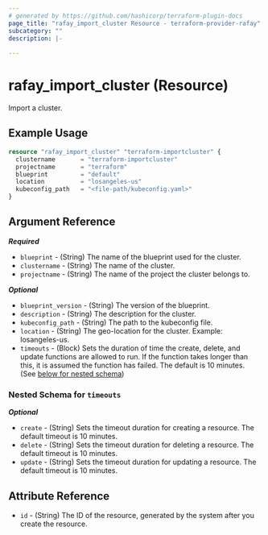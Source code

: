 ```yaml
---
# generated by https://github.com/hashicorp/terraform-plugin-docs
page_title: "rafay_import_cluster Resource - terraform-provider-rafay"
subcategory: ""
description: |-
  
---
```


# rafay_import_cluster (Resource)

Import a cluster. 


## Example Usage

```terraform
resource "rafay_import_cluster" "terraform-importcluster" {
  clustername       = "terraform-importcluster"
  projectname       = "terraform"
  blueprint         = "default"
  location          = "losangeles-us"
  kubeconfig_path   = "<file-path/kubeconfig.yaml>"
}
```


<!-- schema generated by tfplugindocs -->
## Argument Reference

***Required***

- `blueprint` - (String) The name of the blueprint used for the cluster. 
- `clustername` - (String) The name of the cluster. 
- `projectname` - (String) The name of the project the cluster belongs to. 

***Optional***

- `blueprint_version` - (String) The version of the blueprint. 
- `description` - (String) The description for the cluster. 
- `kubeconfig_path` - (String) The path to the kubeconfig file. 
- `location` - (String) The geo-location for the cluster. Example: losangeles-us. 
- `timeouts` - (Block) Sets the duration of time the create, delete, and update functions are allowed to run. If the function takes longer than this, it is assumed the function has failed. The default is 10 minutes. (See [below for nested schema](#nestedblock--timeouts))


<a id="nestedblock--timeouts"></a>
### Nested Schema for `timeouts`

***Optional***

- `create` - (String) Sets the timeout duration for creating a resource. The default timeout is 10 minutes. 
- `delete` - (String) Sets the timeout duration for deleting a resource. The default timeout is 10 minutes. 
- `update` - (String) Sets the timeout duration for updating a resource. The default timeout is 10 minutes. 


## Attribute Reference 

- `id` - (String) The ID of the resource, generated by the system after you create the resource.

